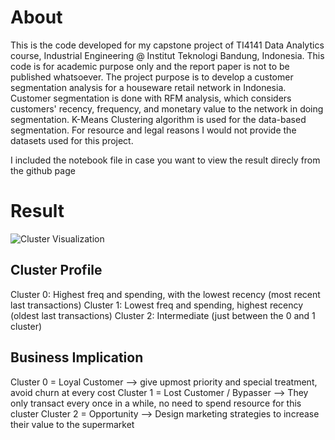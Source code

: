 # About
This is the code developed for my capstone project of TI4141 Data Analytics course, Industrial Engineering @ Institut Teknologi Bandung, Indonesia. This code is for academic purpose only and the report paper is not to be published whatsoever. The project purpose is to develop a customer segmentation analysis for a houseware retail network in Indonesia. Customer segmentation is done with RFM analysis, which considers customers' recency, frequency, and monetary value to the network in doing segmentation. K-Means Clustering algorithm is used for the data-based segmentation. For resource and legal reasons I would not provide the datasets used for this project.

I included the notebook file in case you want to view the result direcly from the github page

# Result
![Cluster Visualization](https://drive.google.com/uc?export=view&id=/1AoK2TypK4LFE_cBtixN5vYWSsCv6iQqC)
## Cluster Profile
Cluster 0: Highest freq and spending, with the lowest recency (most recent last transactions)
Cluster 1: Lowest freq and spending, highest recency (oldest last transactions)
Cluster 2: Intermediate (just between the 0 and 1 cluster)

## Business Implication
Cluster 0 = Loyal Customer --> give upmost priority and special treatment, avoid churn at every cost
Cluster 1 = Lost Customer / Bypasser --> They only transact every once in a while, no need to spend resource for this cluster
Cluster 2 = Opportunity --> Design marketing strategies to increase their value to the supermarket
